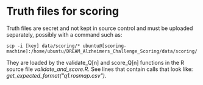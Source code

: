 Truth files for scoring
=======================

Truth files are secret and not kept in source control and must be uploaded separately, possibly with a command such as:

    scp -i [key] data/scoring/* ubuntu@[scoring-machine]:/home/ubuntu/DREAM_Alzheimers_Challenge_Scoring/data/scoring/

They are loaded by the validate_Q[n] and score_Q[n] functions in the R source file _validate_and_score.R_. See lines that contain calls that look like: _get_expected_format("q1.rosmap.csv")_.

